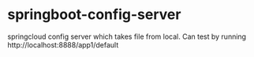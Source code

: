 # springboot-config-server
springcloud config server which takes file from local. Can test by running http://localhost:8888/app1/default
